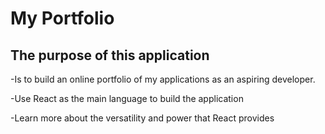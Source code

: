 # My Portfolio 

## The purpose of this application


-Is to build an online portfolio of my applications as an aspiring developer. 

-Use React as the main language to build the application 

-Learn more about the versatility and power that React provides